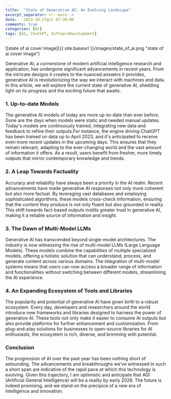 ```yaml
---
title:  "State of Generative AI: An Evolving Landscape"
excerpt_separator: <!--more-->
date:   2023-10-27git 07:30:00
comments: true
categories: [AI]
tags: [AI, ChatGPT, SoftwareDevelopment]
---
```


![state of ai cover image]({{ site.baseurl }}/images/state_of_ai.png "state of ai cover image")

Generative AI, a cornerstone of modern artificial intelligence research and application, has undergone significant advancements in recent years. From the intricate designs it creates to the nuanced answers it provides, generative AI is revolutionizing the way we interact with machines and data. In this article, we will explore the current state of generative AI, shedding light on its progress and the exciting future that awaits.
<!--more-->

### 1. Up-to-date Models

The generative AI models of today are more up-to-date than ever before. Gone are the days when models were static and needed manual updates. Today's models are continuously trained, integrating new data and feedback to refine their outputs.For instance, the engine driving ChatGPT has been trained on data up to April 2023, and it's anticipated to receive even more recent updates in the upcoming days. This ensures that they remain relevant, adapting to the ever-changing world and the vast amount of information it offers. As a result, users benefit from fresher, more timely outputs that mirror contemporary knowledge and trends.

### 2. A Leap Towards Factuality

Accuracy and reliability have always been a priority in the AI realm. Recent advancements have made generative AI responses not only more coherent but also more factual. By leveraging vast databases and employing sophisticated algorithms, these models cross-check information, ensuring that the content they produce is not only fluent but also grounded in reality. This shift towards fact-based outputs instills greater trust in generative AI, making it a reliable source of information and insight.

### 3. The Dawn of Multi-Model LLMs

Generative AI has transcended beyond single-model architectures. The industry is now witnessing the rise of multi-model LLMs (Large Language Models). These models combine the capabilities of multiple specialized models, offering a holistic solution that can understand, process, and generate content across various domains. The integration of multi-model systems means that users can now access a broader range of information and functionalities without switching between different models, streamlining the AI experience.

### 4. An Expanding Ecosystem of Tools and Libraries

The popularity and potential of generative AI have given birth to a robust ecosystem. Every day, developers and researchers around the world introduce new frameworks and libraries designed to harness the power of generative AI. These tools not only make it easier to consume AI outputs but also provide platforms for further enhancement and customization. From plug-and-play solutions for businesses to open-source libraries for AI enthusiasts, the ecosystem is rich, diverse, and brimming with potential.

### Conclusion

The progression of AI over the past year has been nothing short of astounding. The advancements and breakthroughs we've witnessed in such a short span are indicative of the rapid pace at which this technology is evolving. Given this trajectory, I am optimistic and anticipate that AGI (Artificial General Intelligence) will be a reality by early 2028. The future is indeed promising, and we stand on the precipice of a new era of intelligence and innovation.
